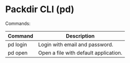 Packdir CLI (pd)
=================

Commands:

| Command       | Description                       |
|---------------|-----------------------------------|
| pd login      | Login with email and password.    |
| pd open       | Open a file with default application. |


